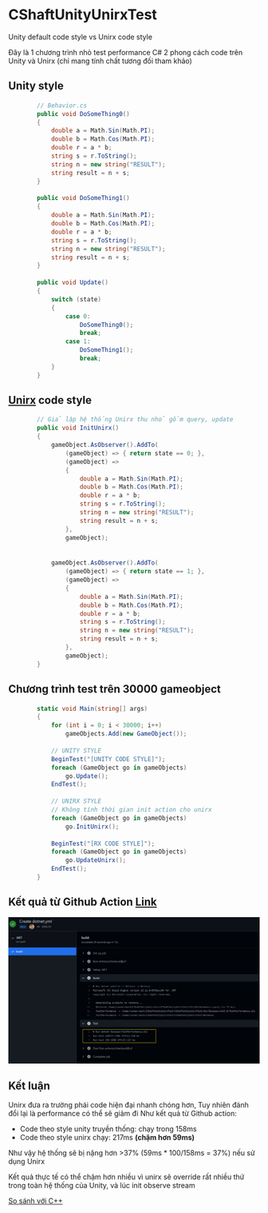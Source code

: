 # CShaftUnityUnirxTest
Unity default code style vs Unirx code style

Đây là 1 chương trình nhỏ test performance C# 2 phong cách code trên Unity và Unirx (chỉ mang tính chất tương đối tham khảo)

## Unity style
```C#
        // Behavior.cs
        public void DoSomeThing0()
        {
            double a = Math.Sin(Math.PI);
            double b = Math.Cos(Math.PI);
            double r = a * b;
            string s = r.ToString();
            string n = new string("RESULT");
            string result = n + s;
        }

        public void DoSomeThing1()
        {
            double a = Math.Sin(Math.PI);
            double b = Math.Cos(Math.PI);
            double r = a * b;
            string s = r.ToString();
            string n = new string("RESULT");
            string result = n + s;
        }
        
        public void Update()
        {
            switch (state)
            {
                case 0:
                    DoSomeThing0();
                    break;
                case 1:
                    DoSomeThing1();
                    break;
            }
        }
```

## [Unirx](https://github.com/neuecc/UniRx) code style
```C#
        // Giả lập hệ thống Unirx thu nhỏ gồm query, update
        public void InitUnirx()
        {
            gameObject.AsObserver().AddTo(
                (gameObject) => { return state == 0; },
                (gameObject) =>
                {
                    double a = Math.Sin(Math.PI);
                    double b = Math.Cos(Math.PI);
                    double r = a * b;
                    string s = r.ToString();
                    string n = new string("RESULT");
                    string result = n + s;
                },
                gameObject);


            gameObject.AsObserver().AddTo(
                (gameObject) => { return state == 1; },
                (gameObject) =>
                {
                    double a = Math.Sin(Math.PI);
                    double b = Math.Cos(Math.PI);
                    double r = a * b;
                    string s = r.ToString();
                    string n = new string("RESULT");
                    string result = n + s;
                },
                gameObject);
        }
```

## Chương trình test trên 30000 gameobject
```C#
        static void Main(string[] args)
        {
            for (int i = 0; i < 30000; i++)
                gameObjects.Add(new GameObject());

            // UNITY STYLE
            BeginTest("[UNITY CODE STYLE]");
            foreach (GameObject go in gameObjects)
                go.Update();
            EndTest();

            // UNIRX STYLE
            // Không tính thời gian init action cho unirx
            foreach (GameObject go in gameObjects)
                go.InitUnirx();

            BeginTest("[RX CODE STYLE]");
            foreach (GameObject go in gameObjects)
                go.UpdateUnirx();
            EndTest();
        }
```

## Kết quả từ Github Action [Link](https://github.com/ducphamhong/CShaftUnityUnirxTest/runs/3780860306?check_suite_focus=true)
<img src="Image/LogTest.png"/>

## Kết luận
Unirx đưa ra trường phái code hiện đại nhanh chóng hơn,
Tuy nhiên đánh đổi lại là performance có thể sẽ giảm đi 
Như kết quả từ Github action:
- Code theo style unity truyền thống: chạy trong 158ms
- Code theo style unirx chạy: 217ms **(chậm hơn 59ms)** 

Như vậy hệ thống sẽ bị nặng hơn >37% (59ms * 100/158ms = 37%) nếu sử dụng Unirx

Kết quả thực tế có thể chậm hơn nhiều vì unirx sẽ override rất nhiều thứ trong toàn hệ thống của Unity, và lúc init observe stream

[So sánh với C++](https://github.com/ducphamhong/CPPUnirxTest)